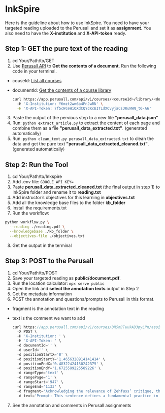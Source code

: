 # InkSpire

Here is the guideline about how to use InkSpire. You need to have your targeted reading uploaded to the Perusall and set it as **assignment**. You also need to have the **X-institution** and **X-API-token** ready.

## Step 1: GET the pure text of the reading

1. cd Your/Path/to/GET
2. Use [Perusall API](https://apidocs.perusall.com/#get-the-contents-of-a-document) to **Get the contents of a document**. Run the following code in your terminal. 
- couseId: [List all courses](https://apidocs.perusall.com/#list-all-courses)
- documentId: [Get the contents of a course library](https://apidocs.perusall.com/#get-the-contents-of-a-course-library)
    
    ```bash
    curl https://app.perusall.com/api/v1/courses/<courseId>/library/<documentId>
      -H 'X-Institution: Y6mzt2wm6a4PnJwRN' \
      -H 'X-API-Token: 7f5cWceWiOXdCQYcKcBITLdXCvyjaCsJ0uNWN_t6-A6'
    ```
    
3. Paste the output of the pervious step to a new file **”perusall_data.json”**
4. Run: `python extract_article.py` to extract the content of each page and combine them as a file **"perusall_data_extracted.txt"**. (generated automatically)
5. Run: `python clean_text.py perusall_data_extracted.txt` to clean the data and get the pure text **"perusall_data_extracted_cleaned.txt"**. (generated automatically)


## Step 2: Run the Tool

1. cd Your/Path/to/Inkspire
2. Add .env file: `GOOGLE_API_KEY=`
3. Paste **perusall_data_extracted_cleaned.txt** (the final output in step 1) to InkSpire folder and rename it to **reading.txt**
4. Add instructor’s objectives for this learning in **objectives.txt**
5. Add all the knowledge base files to the folder **kb_folder**
6. Install the requirements.txt
7. Run the workflow: 

```bash
python workflow.py \
  --reading ./reading.pdf \
  --knowledgebase ./kb_folder \
  --objectives-file ./objectives.txt
  ```

8. Get the output in the terminal

## Step 3: POST to the Perusall

1. cd Your/Path/to/POST
2. Save your targeted reading as **public/document.pdf**.
3. Run the location calculator: `npx serve public`
4. Open the link and **select the annotation texts** output in Step 2
5. Get the metadata information
6. POST the annotation and questions/prompts to Perusall in this format. 
- fragment is the annotation text in the reading
- text is the comment we want to add
    
    ```jsx
    curl https://app.perusall.com/api/v1/courses/DR5mJTuukAD3pyLPn/assignments/BNCtY2ZGLwxPrDfo8/annotations \
      -X POST \
      -H 'X-Institution: ' \
      -H 'X-API-Token: ' \
      -d documentId='' \
      -d userId='' \
      -d positionStartX='0' \
      -d positionStartY='1.4656328914141414' \
      -d positionEndX='0.48322424130242375' \
      -d positionEndY='1.6725589225589226' \
      -d rangeType='text' \
      -d rangePage='1' \
      -d rangeStart='947' \
      -d rangeEnd='1133' \
      -d fragment='Acknowledging the relevance of Zehfuss’ critique, this review essay argues that constructivists can address the ‘politics of reality’ in their own pragmatist terms rather than going all the way to postmodernist relativism.' \
      -d text='Prompt: This sentence defines a fundamental practice in software development. Think about why this collaborative step is so important before code becomes part of a larger project. Question (RA: Social): How might the principles of modern code review, as described here, influence how you collaborate on a Python project when using an AI assistant like GitHub Copilot, ensuring accountability and shared understanding?'
    ```
    
7. See the annotation and comments in Perusall assignments